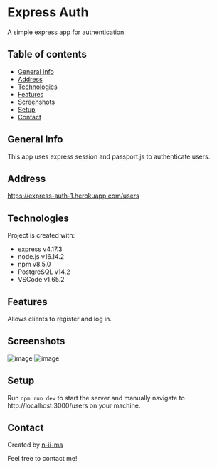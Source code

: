 # Express Auth

A simple express app for authentication.

## Table of contents
+ [General Info](#general-info)
+ [Address](#address)
+ [Technologies](#technologies)
+ [Features](#features)
+ [Screenshots](#screenshots)
+ [Setup](#setup)
+ [Contact](#contact)

## General Info
This app uses express session and passport.js to authenticate users.

## Address
https://express-auth-1.herokuapp.com/users

## Technologies
Project is created with:
+ express v4.17.3
+ node.js v16.14.2
+ npm v8.5.0
+ PostgreSQL v14.2
+ VSCode v1.65.2

## Features
Allows clients to register and log in.

## Screenshots
![image](https://user-images.githubusercontent.com/88039431/160245946-e6ced010-49d2-4cb3-ac63-f2b95a2fe70d.png)
![image](https://user-images.githubusercontent.com/88039431/160245960-5146fb71-6c99-4032-9cf6-80c0f98b4502.png)

## Setup
Run ```npm run dev``` to start the server and manually navigate to http://localhost:3000/users on your machine.

## Contact
Created by [n-ii-ma](https://github.com/n-ii-ma)

Feel free to contact me!
